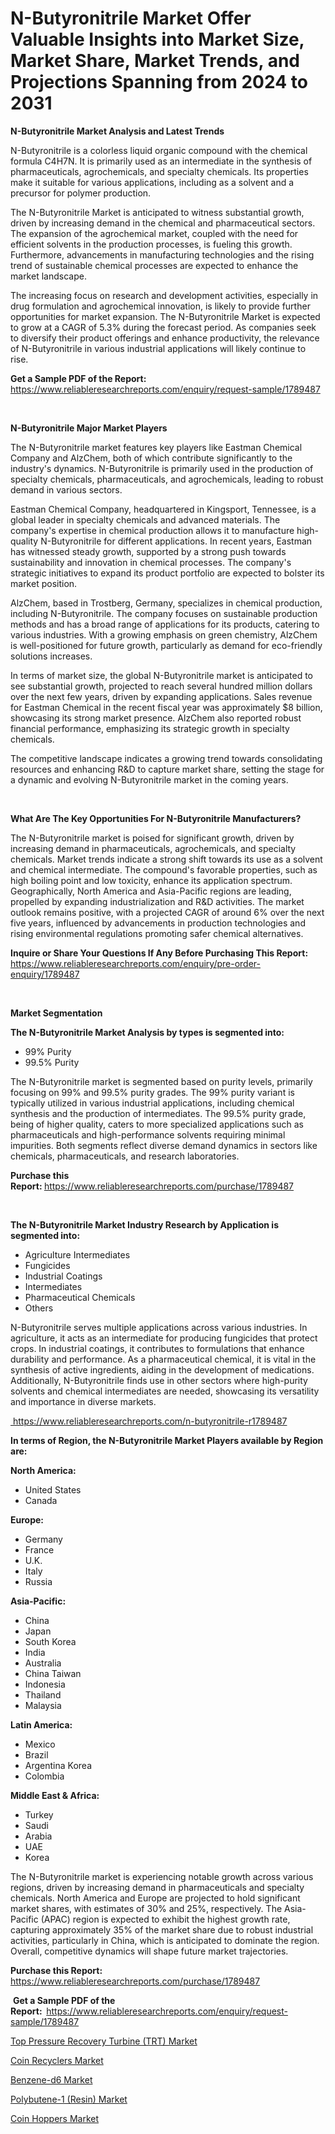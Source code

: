 <p><h1>N-Butyronitrile Market Offer Valuable Insights into Market Size, Market Share, Market Trends, and Projections Spanning from 2024 to 2031</h1></p><p><strong>N-Butyronitrile Market Analysis and Latest Trends</strong></p>
<p><p>N-Butyronitrile is a colorless liquid organic compound with the chemical formula C4H7N. It is primarily used as an intermediate in the synthesis of pharmaceuticals, agrochemicals, and specialty chemicals. Its properties make it suitable for various applications, including as a solvent and a precursor for polymer production.</p><p>The N-Butyronitrile Market is anticipated to witness substantial growth, driven by increasing demand in the chemical and pharmaceutical sectors. The expansion of the agrochemical market, coupled with the need for efficient solvents in the production processes, is fueling this growth. Furthermore, advancements in manufacturing technologies and the rising trend of sustainable chemical processes are expected to enhance the market landscape.</p><p>The increasing focus on research and development activities, especially in drug formulation and agrochemical innovation, is likely to provide further opportunities for market expansion. The N-Butyronitrile Market is expected to grow at a CAGR of 5.3% during the forecast period. As companies seek to diversify their product offerings and enhance productivity, the relevance of N-Butyronitrile in various industrial applications will likely continue to rise.</p></p>
<p><strong>Get a Sample PDF of the Report:&nbsp;</strong> <a href="https://www.reliableresearchreports.com/enquiry/request-sample/1789487?utm_campaign=24&utm_medium=2&utm_source=Github&utm_content=ia&utm_term=13102024&utm_id=n-butyronitrile">https://www.reliableresearchreports.com/enquiry/request-sample/1789487</a></p>
<p>&nbsp;</p>
<p><strong>N-Butyronitrile Major Market Players</strong></p>
<p><p>The N-Butyronitrile market features key players like Eastman Chemical Company and AlzChem, both of which contribute significantly to the industry's dynamics. N-Butyronitrile is primarily used in the production of specialty chemicals, pharmaceuticals, and agrochemicals, leading to robust demand in various sectors.</p><p>Eastman Chemical Company, headquartered in Kingsport, Tennessee, is a global leader in specialty chemicals and advanced materials. The company's expertise in chemical production allows it to manufacture high-quality N-Butyronitrile for different applications. In recent years, Eastman has witnessed steady growth, supported by a strong push towards sustainability and innovation in chemical processes. The company's strategic initiatives to expand its product portfolio are expected to bolster its market position.</p><p>AlzChem, based in Trostberg, Germany, specializes in chemical production, including N-Butyronitrile. The company focuses on sustainable production methods and has a broad range of applications for its products, catering to various industries. With a growing emphasis on green chemistry, AlzChem is well-positioned for future growth, particularly as demand for eco-friendly solutions increases.</p><p>In terms of market size, the global N-Butyronitrile market is anticipated to see substantial growth, projected to reach several hundred million dollars over the next few years, driven by expanding applications. Sales revenue for Eastman Chemical in the recent fiscal year was approximately $8 billion, showcasing its strong market presence. AlzChem also reported robust financial performance, emphasizing its strategic growth in specialty chemicals.</p><p>The competitive landscape indicates a growing trend towards consolidating resources and enhancing R&D to capture market share, setting the stage for a dynamic and evolving N-Butyronitrile market in the coming years.</p></p>
<p>&nbsp;</p>
<p><strong>What Are The Key Opportunities For N-Butyronitrile Manufacturers?</strong></p>
<p><p>The N-Butyronitrile market is poised for significant growth, driven by increasing demand in pharmaceuticals, agrochemicals, and specialty chemicals. Market trends indicate a strong shift towards its use as a solvent and chemical intermediate. The compound's favorable properties, such as high boiling point and low toxicity, enhance its application spectrum. Geographically, North America and Asia-Pacific regions are leading, propelled by expanding industrialization and R&D activities. The market outlook remains positive, with a projected CAGR of around 6% over the next five years, influenced by advancements in production technologies and rising environmental regulations promoting safer chemical alternatives.</p></p>
<p><strong>Inquire or Share Your Questions If Any Before Purchasing This Report:</strong> <a href="https://www.reliableresearchreports.com/enquiry/pre-order-enquiry/1789487?utm_campaign=24&utm_medium=2&utm_source=Github&utm_content=ia&utm_term=13102024&utm_id=n-butyronitrile">https://www.reliableresearchreports.com/enquiry/pre-order-enquiry/1789487</a></p>
<p>&nbsp;</p>
<p><strong>Market Segmentation</strong></p>
<p><strong>The N-Butyronitrile Market Analysis by types is segmented into:</strong></p>
<p><ul><li>99% Purity</li><li>99.5% Purity</li></ul></p>
<p><p>The N-Butyronitrile market is segmented based on purity levels, primarily focusing on 99% and 99.5% purity grades. The 99% purity variant is typically utilized in various industrial applications, including chemical synthesis and the production of intermediates. The 99.5% purity grade, being of higher quality, caters to more specialized applications such as pharmaceuticals and high-performance solvents requiring minimal impurities. Both segments reflect diverse demand dynamics in sectors like chemicals, pharmaceuticals, and research laboratories.</p></p>
<p><strong>Purchase this Report:&nbsp;</strong><a href="https://www.reliableresearchreports.com/purchase/1789487?utm_campaign=24&utm_medium=2&utm_source=Github&utm_content=ia&utm_term=13102024&utm_id=n-butyronitrile">https://www.reliableresearchreports.com/purchase/1789487</a></p>
<p>&nbsp;</p>
<p><strong>The N-Butyronitrile Market Industry Research by Application is segmented into:</strong></p>
<p><ul><li>Agriculture Intermediates</li><li>Fungicides</li><li>Industrial Coatings</li><li>Intermediates</li><li>Pharmaceutical Chemicals</li><li>Others</li></ul></p>
<p><p>N-Butyronitrile serves multiple applications across various industries. In agriculture, it acts as an intermediate for producing fungicides that protect crops. In industrial coatings, it contributes to formulations that enhance durability and performance. As a pharmaceutical chemical, it is vital in the synthesis of active ingredients, aiding in the development of medications. Additionally, N-Butyronitrile finds use in other sectors where high-purity solvents and chemical intermediates are needed, showcasing its versatility and importance in diverse markets.</p></p>
<p><a href="https://www.reliableresearchreports.com/n-butyronitrile-r1789487?utm_campaign=24&utm_medium=2&utm_source=Github&utm_content=ia&utm_term=13102024&utm_id=n-butyronitrile">&nbsp;https://www.reliableresearchreports.com/n-butyronitrile-r1789487</a></p>
<p><strong>In terms of Region, the N-Butyronitrile Market Players available by Region are:</strong></p>
<p>
    <p> <strong> North America: </strong>
        <ul>
            <li>United States</li>
            <li>Canada</li>
        </ul>
        </p> 
    <p> <strong> Europe: </strong>
        <ul>
            <li>Germany</li>
            <li>France</li>
            <li>U.K.</li>
            <li>Italy</li>
            <li>Russia</li>
        </ul>
        </p> 
    <p> <strong> Asia-Pacific: </strong>
        <ul>
            <li>China</li>
            <li>Japan</li>
            <li>South Korea</li>
            <li>India</li>
            <li>Australia</li>
            <li>China Taiwan</li>
            <li>Indonesia</li>
            <li>Thailand</li>
            <li>Malaysia</li>
        </ul>
        </p> 
    <p> <strong> Latin America: </strong>
        <ul>
            <li>Mexico</li>
            <li>Brazil</li>
            <li>Argentina Korea</li>
            <li>Colombia</li>
        </ul>
        </p> 
    <p> <strong> Middle East & Africa: </strong>
        <ul>
            <li>Turkey</li>
            <li>Saudi</li>
            <li>Arabia</li>
            <li>UAE</li>
            <li>Korea</li>
        </ul>
    </p>
    </p>
<p><p>The N-Butyronitrile market is experiencing notable growth across various regions, driven by increasing demand in pharmaceuticals and specialty chemicals. North America and Europe are projected to hold significant market shares, with estimates of 30% and 25%, respectively. The Asia-Pacific (APAC) region is expected to exhibit the highest growth rate, capturing approximately 35% of the market share due to robust industrial activities, particularly in China, which is anticipated to dominate the region. Overall, competitive dynamics will shape future market trajectories.</p></p>
<p><strong>Purchase this Report: </strong><a href="https://www.reliableresearchreports.com/purchase/1789487?utm_campaign=24&utm_medium=2&utm_source=Github&utm_content=ia&utm_term=13102024&utm_id=n-butyronitrile">https://www.reliableresearchreports.com/purchase/1789487</a></p>
<p>&nbsp;<strong>Get a Sample PDF of the Report:&nbsp;&nbsp;</strong><a href="https://www.reliableresearchreports.com/enquiry/request-sample/1789487?utm_campaign=24&utm_medium=2&utm_source=Github&utm_content=ia&utm_term=13102024&utm_id=n-butyronitrile">https://www.reliableresearchreports.com/enquiry/request-sample/1789487</a></p>
<p><strong></strong></p>
<p><p><a href="https://www.linkedin.com/pulse/top-pressure-recovery-turbine-trt-market-trends-focusing-insight-15s0c?utm_campaign=24&utm_medium=2&utm_source=Github&utm_content=ia&utm_term=13102024&utm_id=n-butyronitrile">Top Pressure Recovery Turbine (TRT) Market</a></p><p><a href="https://issuu.com/reportprime-2/docs/coin-recyclers-market-size-2030.ppt_48f202e4cb7687?utm_campaign=24&utm_medium=2&utm_source=Github&utm_content=ia&utm_term=13102024&utm_id=n-butyronitrile">Coin Recyclers Market</a></p><p><a href="https://github.com/c0mxahyman/Market-Research-Report-List-1/blob/main/benzene-d6-market.md?utm_campaign=24&utm_medium=2&utm_source=Github&utm_content=ia&utm_term=13102024&utm_id=n-butyronitrile">Benzene-d6 Market</a></p><p><a href="https://www.linkedin.com/pulse/global-polybutene-1-resin-industry-analysis-report-market-size-yretc?utm_campaign=24&utm_medium=2&utm_source=Github&utm_content=ia&utm_term=13102024&utm_id=n-butyronitrile">Polybutene-1 (Resin) Market</a></p><p><a href="https://issuu.com/reportprime-2/docs/coin-hoppers-market-size-2030.pptx_409ba490388ac1?utm_campaign=24&utm_medium=2&utm_source=Github&utm_content=ia&utm_term=13102024&utm_id=n-butyronitrile">Coin Hoppers Market</a></p></p>